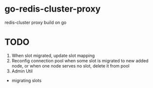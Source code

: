 # go-redis-cluster-proxy
redis-cluster proxy build on go


# TODO
1. When slot migrated, update slot mapping
2. Reconfig connection pool when some slot is migrated to new added node, or when one node serves no slot, delete it from pool
3. Admin Util
  * migrating slots
